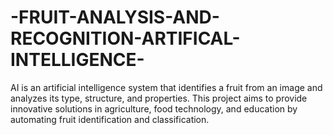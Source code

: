 # -FRUIT-ANALYSIS-AND-RECOGNITION-ARTIFICAL-INTELLIGENCE-
AI is an artificial intelligence system that identifies a fruit from an image and analyzes its type, structure, and properties. This project aims to provide innovative solutions in agriculture, food technology, and education by automating fruit identification and classification.
